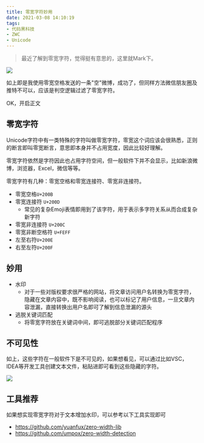 ```yaml
---
title: 零宽字符妙用
date: 2021-03-08 14:10:19
tags:
- 代码黑科技
- ZWC
- Unicode
---
```


> 最近了解到零宽字符，觉得挺有意思的，这里就Mark下。



![](https://static.1991421.cn/2021/2021-03-08-142958.jpeg)



如上即是我使用零宽空格发送的一条"空"微博，成功了，但同样方法微信朋友圈及推特不可以，应该是判空逻辑过滤了零宽字符。



OK，开启正文



## 零宽字符

Unicode字符中有一类特殊的字符叫做零宽字符，零宽这个词应该会很熟悉，正则的断言即叫零宽断言，意思即本身并不占用宽度，因此比较好理解。

零宽字符依然是字符因此也占用字符空间，但一般软件下并不会显示，比如新浪微博，浏览器，Excel，微信等等。

零宽字符有几种：零宽空格和零宽连接符、零宽非连接符。

- 零宽空格`U+200B`
- 零宽连接符  `U+200D`
  - 常见的复杂Emoji表情即用到了该字符，用于表示多字符关系从而合成复杂新字符
- 零宽非连接符 `U+200C`
- 零宽非断空格符 `U+FEFF`
- 左至右符`U+200E`
- 右至左符`U+200F`

## 妙用

- 水印
  - 对于一些对版权要求很严格的网站，将文章访问用户名转换为零宽字符，隐藏在文章内容中，既不影响阅读，也可以标记了用户信息，一旦文章内容泄漏，直接转换出用户名即可了解到信息泄漏的源头
- 逃脱关键词匹配
  - 将零宽字符放在关键词中间，即可逃脱部分关键词匹配程序



## 不可见性

如上，这些字符在一般软件下是不可见的，如果想看见，可以通过比如VSC，IDEA等开发工具创建文本文件，粘贴进即可看到这些隐藏的字符。

![](https://static.1991421.cn/2021/2021-03-08-145154.jpeg)



## 工具推荐

如果想实现零宽字符对于文本增加水印，可以参考以下工具实现即可

- https://github.com/yuanfux/zero-width-lib
- https://github.com/umpox/zero-width-detection

